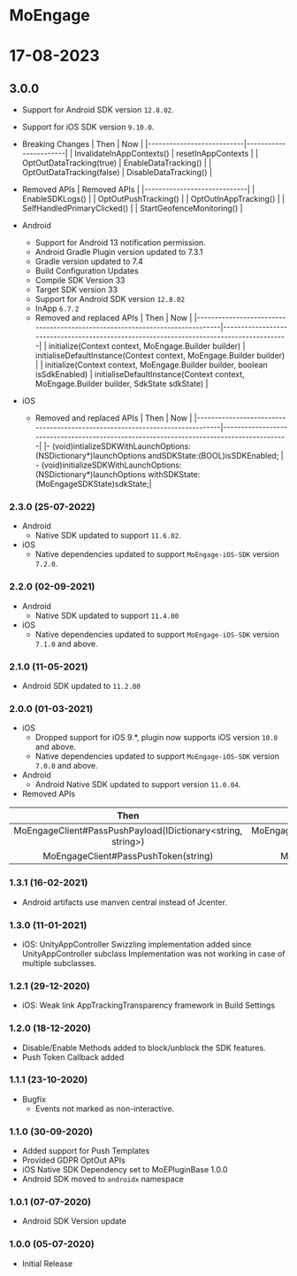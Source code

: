 # MoEngage

# 17-08-2023

## 3.0.0

- Support for Android SDK version `12.8.02`.
- Support for iOS SDK version `9.10.0`.
- Breaking Changes
  | Then | Now |
  |---------------------------|-----------------------|
  | InvalidateInAppContexts() | resetInAppContexts |
  | OptOutDataTracking(true) | EnableDataTracking() |
  | OptOutDataTracking(false) | DisableDataTracking() |

- Removed APIs
  | Removed APIs |
  |-----------------------------|
  | EnableSDKLogs() |
  | OptOutPushTracking() |
  | OptOutInAppTracking() |
  | SelfHandledPrimaryClicked() |
  | StartGeofenceMonitoring() |

- Android

  - Support for Android 13 notification permission.
  - Android Gradle Plugin version updated to 7.3.1
  - Gradle version updated to 7.4
  - Build Configuration Updates
  - Compile SDK Version 33
  - Target SDK version 33
  - Support for Android SDK version `12.8.02`
  - InApp `6.7.2`
  - Removed and replaced APIs
    | Then | Now |
    |-----------------------------------------------------------------------------|-----------------------------------------------------------------------------------------|
    | initialize(Context context, MoEngage.Builder builder) | initialiseDefaultInstance(Context context, MoEngage.Builder builder) |
    | initialize(Context context, MoEngage.Builder builder, boolean isSdkEnabled) | initialiseDefaultInstance(Context context, MoEngage.Builder builder, SdkState sdkState) |

- iOS
  - Removed and replaced APIs
    | Then | Now |
    |-----------------------------------------------------------------------------|-----------------------------------------------------------------------------------------|
    |- (void)intializeSDKWithLaunchOptions:(NSDictionary*)launchOptions andSDKState:(BOOL)isSDKEnabled; | - (void)initializeSDKWithLaunchOptions:(NSDictionary*)launchOptions withSDKState:(MoEngageSDKState)sdkState;|

### 2.3.0 (25-07-2022)

- Android
  - Native SDK updated to support `11.6.02`.
- iOS
  - Native dependencies updated to support `MoEngage-iOS-SDK` version `7.2.0`.

### 2.2.0 (02-09-2021)

- Android
  - Native SDK updated to support `11.4.00`
- iOS
  - Native dependencies updated to support `MoEngage-iOS-SDK` version `7.1.0` and above.

### 2.1.0 (11-05-2021)

- Android SDK updated to `11.2.00`

### 2.0.0 (01-03-2021)

- iOS
  - Dropped support for iOS 9.\*, plugin now supports iOS version `10.0` and above.
  - Native dependencies updated to support `MoEngage-iOS-SDK` version `7.0.0` and above.
- Android
  - Android Native SDK updated to support version `11.0.04`.
- Removed APIs

|                            Then                             |                              Now                               |
| :---------------------------------------------------------: | :------------------------------------------------------------: |
| MoEngageClient#PassPushPayload(IDictionary<string, string>) | MoEngageClient#PassFcmPushPayload(IDictionary<string, string>) |
|            MoEngageClient#PassPushToken(string)             |            MoEngageClient#PassFcmPushToken(string)             |

### 1.3.1 (16-02-2021)

- Android artifacts use manven central instead of Jcenter.

### 1.3.0 (11-01-2021)

- iOS: UnityAppController Swizzling implementation added since UnityAppController subclass Implementation was not working in case of multiple subclasses.

### 1.2.1 (29-12-2020)

- iOS: Weak link AppTrackingTransparency framework in Build Settings

### 1.2.0 (18-12-2020)

- Disable/Enable Methods added to block/unblock the SDK features.
- Push Token Callback added

### 1.1.1 (23-10-2020)

- Bugfix
  - Events not marked as non-interactive.

### 1.1.0 (30-09-2020)

- Added support for Push Templates
- Provided GDPR OptOut APIs
- iOS Native SDK Dependency set to MoEPluginBase 1.0.0
- Android SDK moved to `androidx` namespace

### 1.0.1 (07-07-2020)

- Android SDK Version update

### 1.0.0 (05-07-2020)

- Initial Release
